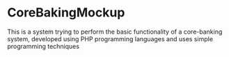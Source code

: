 # CoreBakingMockup
This is a system trying to perform the basic functionality of a core-banking system, developed using PHP programming languages and uses simple programming techniques

